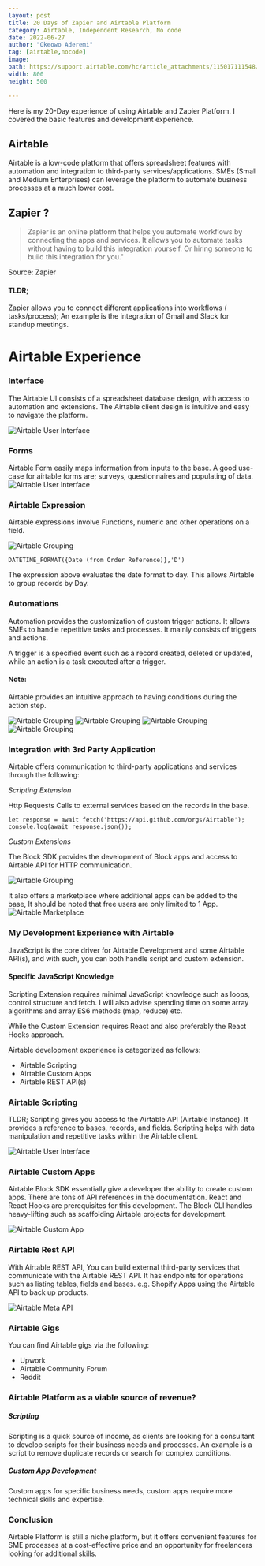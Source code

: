 ```yaml
---
layout: post
title: 20 Days of Zapier and Airtable Platform
category: Airtable, Independent Research, No code
date: 2022-06-27
author: "Okeowo Aderemi"
tag: [airtable,nocode]
image:
path: https://support.airtable.com/hc/article_attachments/115017111548/Screen_Shot_2017-07-11_at_1.14.21_PM.png
width: 800
height: 500

---
```



Here is my 20-Day experience of using Airtable and Zapier Platform. I covered the basic features and development experience.

## Airtable
Airtable is a low-code platform that offers spreadsheet features with automation and integration to third-party services/applications. SMEs (Small and Medium Enterprises) can leverage the platform to automate business processes at a much lower cost.

## Zapier ?

>Zapier is an online platform that helps you automate workflows by connecting the apps and services. It allows you to automate tasks without having to build this integration yourself. Or hiring someone to build this integration for you."

Source: Zapier

#### TLDR;
Zapier allows you to connect different applications into workflows ( tasks/process); An example is the integration of Gmail and Slack for standup meetings.


# Airtable Experience


### Interface

The Airtable UI consists of a spreadsheet database design, with access to automation and extensions. The Airtable client design is intuitive and easy to navigate the platform.

![Airtable User Interface](airtable/a93bc4e6-f18f-47dd-b716-9aa3a8298950.png)

### Forms

Airtable Form easily maps information from inputs to the base. A good use-case for airtable forms are; surveys, questionnaires and populating of data.
![Airtable User Interface](airtable/Forms.png)

### Airtable Expression
Airtable expressions involve Functions, numeric and other operations on a field.

![Airtable Grouping](airtable/Group.png)



```
DATETIME_FORMAT({Date (from Order Reference)},'D')
```

The expression above evaluates the date format to day. This allows Airtable to group records by Day.

### Automations

Automation provides the customization of custom trigger actions. It allows SMEs to handle repetitive tasks and processes. It mainly consists of triggers and actions.

A trigger is a specified event such as a record created, deleted or updated, while an action is a task executed after a trigger.

#### Note:

Airtable provides an intuitive approach to having conditions during the action step.

![Airtable Grouping](airtable/automations.png)
![Airtable Grouping](airtable/automations2.png)
![Airtable Grouping](airtable/automations3.png)
![Airtable Grouping](airtable/automations4.png)


### Integration with 3rd Party Application

Airtable offers communication to third-party applications and services through the following:

*Scripting Extension*

Http Requests Calls to external services based on the records in the base.

```
let response = await fetch('https://api.github.com/orgs/Airtable');
console.log(await response.json());
```

*Custom Extensions*

The Block SDK provides the development of Block apps and access to Airtable API for HTTP communication.

![Airtable Grouping](airtable/airtable-apps.png)

It also offers a marketplace where additional apps can be added to the base, It should be noted that free users are only limited to 1 App.
![Airtable Marketplace](airtable/Marketplace-Airtable.png)



### My Development Experience with Airtable

JavaScript is the core driver for Airtable Development and some Airtable API(s), and with such, you can both handle script and custom extension.

#### Specific JavaScript Knowledge

Scripting Extension requires minimal JavaScript knowledge such as loops, control structure and fetch. I will also advise spending time on some array algorithms and array ES6 methods (map, reduce) etc.

While the Custom Extension requires React and also preferably the React Hooks approach.


Airtable development experience is categorized as follows:

* Airtable Scripting
* Airtable Custom Apps
* Airtable REST API(s)


### Airtable Scripting

TLDR; Scripting gives you access to the Airtable API (Airtable Instance). It provides a reference to bases, records, and fields. Scripting helps with data manipulation and repetitive tasks within the Airtable client.

![Airtable User Interface](airtable/a93bc4e6-f18f-47dd-b716-9aa3a8298950.png)

### Airtable Custom Apps

Airtable Block SDK essentially give a developer the ability to create custom apps. There are tons of API references in the documentation. React and React Hooks are prerequisites for this development. The Block CLI handles heavy-lifting such as scaffolding Airtable projects for development.

![Airtable Custom App](airtable/To-do-list-tutorial-Airtable-Blocks-SDK.png)


### Airtable Rest API

With Airtable REST API, You can build external third-party services that communicate with the Airtable REST API. It has endpoints for operations such as listing tables, fields and bases. e.g. Shopify Apps using the Airtable API to back up products.

![Airtable Meta API](airtable/Metadata-API-Airtable.png)


### Airtable Gigs

You can find Airtable gigs via the following:
* Upwork
* Airtable Community Forum
* Reddit

### Airtable Platform as a viable source of revenue?

##### Scripting

Scripting is a quick source of income, as clients are looking for a consultant to develop scripts for their business needs and processes. An example is a script to remove duplicate records or search for complex conditions.

##### Custom App Development

Custom apps for specific business needs, custom apps require more technical skills and expertise.



### Conclusion
Airtable Platform is still a niche platform, but it offers convenient features for SME processes at a cost-effective price and an opportunity for freelancers looking for additional skills.





